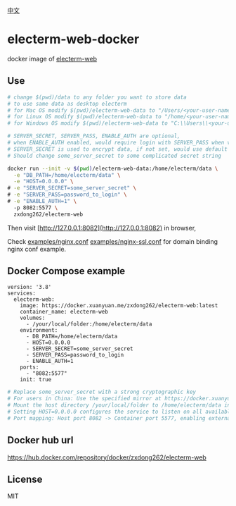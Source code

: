[中文](README_cn.md)

# electerm-web-docker

docker image of [electerm-web](https://github.com/electerm/electerm-web)

## Use

```sh
# change $(pwd)/data to any folder you want to store data
# to use same data as desktop electerm
# for Mac OS modify $(pwd)/electerm-web-data to "/Users/<your-user-name>/Library/Application Support/electerm"
# for Linux OS modify $(pwd)/electerm-web-data to "/home/<your-user-name>/.config/electerm"
# for Windows OS modify $(pwd)/electerm-web-data to "C:\\Users\\<your-user-name>\\AppData\\Roaming\\electerm"

# SERVER_SECRET, SERVER_PASS, ENABLE_AUTH are optional,
# when ENABLE_AUTH enabled, would require login with SERVER_PASS when visit
# SERVER_SECRET is used to encrypt data, if not set, would use default value
# Should change some_server_secret to some complicated secret string

docker run --init -v $(pwd)/electerm-web-data:/home/electerm/data \
  -e "DB_PATH=/home/electerm/data" \
  -e "HOST=0.0.0.0" \
# -e "SERVER_SECRET=some_server_secret" \
# -e "SERVER_PASS=password_to_login" \
# -e "ENABLE_AUTH=1" \  
  -p 8082:5577 \
  zxdong262/electerm-web

```

Then visit [http://127.0.0.1:8082](http://127.0.0.1:8082) in browser,

Check [examples/nginx.conf](https://github.com/electerm/electerm-web/blob/main/examples/nginx.conf) [examples/nginx-ssl.conf](https://github.com/electerm/electerm-web/blob/main/examples/nginx-ssl.conf)  for domain binding nginx conf example.

## Docker Compose example

```docker
version: '3.8'
services:
  electerm-web:
    image: https://docker.xuanyuan.me/zxdong262/electerm-web:latest
    container_name: electerm-web
    volumes:
      - /your/local/folder:/home/electerm/data
    environment:
      - DB_PATH=/home/electerm/data
      - HOST=0.0.0.0
      - SERVER_SECRET=some_server_secret
      - SERVER_PASS=password_to_login
      - ENABLE_AUTH=1
    ports:
      - "8082:5577"
    init: true
```

```sh
# Replace some_server_secret with a strong cryptographic key
# For users in China: Use the specified mirror at https://docker.xuanyuan.me/zxdong262/electerm-web:latest. Default settings apply for users in other regions.
# Mount the host directory /your/local/folder to /home/electerm/data in the container. Configure this path according to your storage requirements, make sure current user have permission in /your/local/folder
# Setting HOST=0.0.0.0 configures the service to listen on all available network interfaces
# Port mapping: Host port 8082 -> Container port 5577, enabling external access to the containerized service
```

## Docker hub url

https://hub.docker.com/repository/docker/zxdong262/electerm-web

## License

MIT
